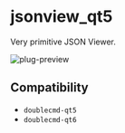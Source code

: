 jsonview_qt5
========
Very primitive JSON Viewer.

![plug-preview](https://i.imgur.com/TVP31N9.png)

## Compatibility
- `doublecmd-qt5`
- `doublecmd-qt6`